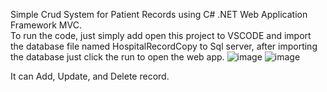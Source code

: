 Simple Crud System for Patient Records using C# .NET Web Application Framework MVC.  
To run the code, just simply add open this project to VSCODE and import the database file named HospitalRecordCopy to Sql server,
after importing the database just click the run to open the web app.
![image](https://github.com/user-attachments/assets/275c50ad-8b6d-4ebe-81ba-15c3f9d730f3)
![image](https://github.com/user-attachments/assets/98b2dabb-7e87-44b7-94cb-892fc32af499)

It can Add, Update, and Delete record.
